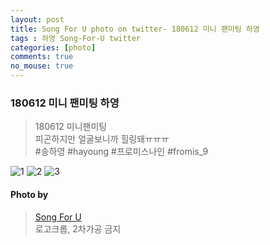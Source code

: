 ```yaml
---
layout: post
title: Song For U photo on twitter- 180612 미니 팬미팅 하영
tags : 하영 Song-For-U twitter
categories: [photo]
comments: true
no_mouse: true
---
```

 

###  180612 미니 팬미팅 하영

> 180612 미니팬미팅  
피곤하지만 얼굴보니까 힐링돼ㅠㅠㅠ  
#송하영 #hayoung #프로미스나인 #fromis_9


![1](https://pbs.twimg.com/media/DffUt_FU0AIvBPF.jpg)
![2](https://pbs.twimg.com/media/DffUu_4U8AA3wcv.jpg)
![3](https://pbs.twimg.com/media/DffUwLqU0AIrNUn.jpg)

#### Photo by
> [Song For U](https://twitter.com/songforu_0929)  
로고크롭, 2차가공 금지
